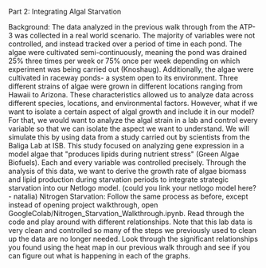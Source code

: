 Part 2: Integrating Algal Starvation

Background:
The data analyzed in the previous walk through from the ATP-3 was collected in a real world scenario. The majority of variables were not controlled, and instead tracked over a period of time in each pond. The algae were cultivated semi-continuously, meaning the pond was drained 25% three times per week or 75% once per week depending on which experiment was being carried out (Knoshaug). Additionally, the algae were cultivated in raceway ponds- a system open to its environment. Three different strains of algae were grown in different locations ranging from Hawaii to Arizona. These characteristics allowed us to analyze data across different species, locations, and environmental factors. However, what if we want to isolate a certain aspect of algal growth and include it in our model? For that, we would want to analyze the algal strain in a lab and control every variable so that we can isolate the aspect we want to understand.  We will simulate this by using data from a study carried out by scientists from the Baliga Lab at ISB. 
This study focused on analyzing gene expression in a model algae that "produces lipids during nutrient stress" (Green Algae Biofuels). Each and every variable was controlled precisely. Through the analysis of this data, we want to derive the growth rate of algae biomass and lipid production during starvation periods to integrate strategic starvation into our Netlogo model. 
(could you link your netlogo model here? - natalia)
Nitrogen Starvation:
Follow the same process as before, except instead of opening project walkthrough, open GoogleColab/Nitrogen_Starvation_Walkthrough.ipynb. Read through the code and play around with different relationships. Note that this lab data is very clean and controlled so many of the steps we previously used to clean up the data are no longer needed. Look through the significant relationships you found using the heat map in our previous walk through and see if you can figure out what is happening in each of the graphs.
